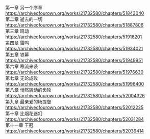 第一章 另一个序章 https://archiveofourown.org/works/21732580/chapters/51843040                                                            
第二章 逝去的一切 https://archiveofourown.org/works/21732580/chapters/51887806                                                              
第三章 鸣动 https://archiveofourown.org/works/21732580/chapters/51916201                                                                
第四章 雷鸣 https://archiveofourown.org/works/21732580/chapters/51934021                                                                  
第五章 铁幕 https://archiveofourown.org/works/21732580/chapters/51949951                                                             
第六章 寒流来袭 https://archiveofourown.org/works/21732580/chapters/51976630                                                             
第七章 无论成败 https://archiveofourown.org/works/21732580/chapters/51996400                                                               
第八章 悄然转动的齿轮 https://archiveofourown.org/works/21732580/chapters/52004326                                                       
第九章 最亲爱的杨提督 https://archiveofourown.org/works/21732580/chapters/52012225                                                          
第十章 比烟花迷幻 https://archiveofourown.org/works/21732580/chapters/52031284                                                             
第十一章 王冠 https://archiveofourown.org/works/21732580/chapters/52039414
